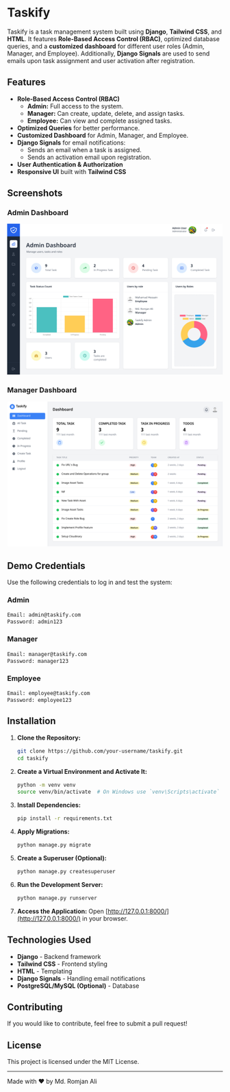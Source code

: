 # Taskify

Taskify is a task management system built using **Django**, **Tailwind CSS**, and **HTML**. It features **Role-Based Access Control (RBAC)**, optimized database queries, and a **customized dashboard** for different user roles (Admin, Manager, and Employee). Additionally, **Django Signals** are used to send emails upon task assignment and user activation after registration.

## Features

- **Role-Based Access Control (RBAC)**
  - **Admin:** Full access to the system.
  - **Manager:** Can create, update, delete, and assign tasks.
  - **Employee:** Can view and complete assigned tasks.
- **Optimized Queries** for better performance.
- **Customized Dashboard** for Admin, Manager, and Employee.
- **Django Signals** for email notifications:
  - Sends an email when a task is assigned.
  - Sends an activation email upon registration.
- **User Authentication & Authorization**
- **Responsive UI** built with **Tailwind CSS**

## Screenshots

### Admin Dashboard

![Admin Dashboard](screenshots/admin-dashboard.png)

### Manager Dashboard

![Manager Dashboard](screenshots/manager-dashboard.png)

## Demo Credentials

Use the following credentials to log in and test the system:

### Admin

```plaintext
Email: admin@taskify.com
Password: admin123
```

### Manager

```plaintext
Email: manager@taskify.com
Password: manager123
```

### Employee

```plaintext
Email: employee@taskify.com
Password: employee123
```

## Installation

1. **Clone the Repository:**
   ```bash
   git clone https://github.com/your-username/taskify.git
   cd taskify
   ```
2. **Create a Virtual Environment and Activate It:**
   ```bash
   python -m venv venv
   source venv/bin/activate  # On Windows use `venv\Scripts\activate`
   ```
3. **Install Dependencies:**
   ```bash
   pip install -r requirements.txt
   ```
4. **Apply Migrations:**
   ```bash
   python manage.py migrate
   ```
5. **Create a Superuser (Optional):**
   ```bash
   python manage.py createsuperuser
   ```
6. **Run the Development Server:**
   ```bash
   python manage.py runserver
   ```
7. **Access the Application:**
   Open [http://127.0.0.1:8000/](http://127.0.0.1:8000/) in your browser.

## Technologies Used

- **Django** - Backend framework
- **Tailwind CSS** - Frontend styling
- **HTML** - Templating
- **Django Signals** - Handling email notifications
- **PostgreSQL/MySQL (Optional)** - Database

## Contributing

If you would like to contribute, feel free to submit a pull request!

## License

This project is licensed under the MIT License.

---

Made with ❤️ by Md. Romjan Ali
